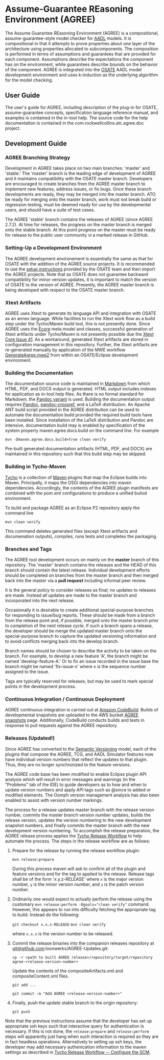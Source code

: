 # Assume-Guarantee REasoning Environment (AGREE)

The Assume Guarantee REasoning Environment (AGREE) is a compositional,
assume-guarantee-style model checker for [AADL](https://aadl.info)
models. It is compositional in that it attempts to prove properties
about one layer of the architecture using properties allocated to
subcomponents. The composition is performed in terms of assumptions
and guarantees that are provided for each component. Assumptions
describe the expectations the component has on the environment, while
guarantees describe bounds on the behavior of the component. AGREE is
integrated into the [OSATE](https://osate.org) AADL model development
environment and uses k-induction as the underlying algorithm for the
model checking.

## User Guide

The user's guide for AGREE, including description of the plug-in for
OSATE, assume-guarantee concepts, specification language reference
manual, and examples is contained in the in-tool help.  The source
code for the help documentation is contained in the
com.rockwellcollins.atc.agree.doc project.

## Development Guide

### AGREE Branching Strategy

Development in AGREE takes place on two main branches: 'master' and
'stable.'  The 'master' branch is the leading edge of development of
AGREE and it maintains compatibility with the OSATE master branch.
Developers are encouraged to create branches from the AGREE master
branch to implement new features, address issues, or fix bugs.  Once
these branch developments are ready, they may be merged into the 
master branch.  ATO be ready for merging onto the master branch,
work must not break build or regression testing, must be deemed
ready for use by the developmental users, and should have a suite
of test cases.

The AGREE 'stable' branch contains the releases of AGREE (since
AGREE 2.7.2).  At time for releases, the progress on the master
branch is merged onto the stable branch.  At this point progress
on the master must be ready for release to the public user community
vi a marked release in GitHub.

### Setting-Up a Development Environment

The AGREE development environement is essentially the same as that for
OSATE with the addition of the AGREE source projects.  It is
recommended to use the [setup
instructions](https://osate.org/setup-development.html) provided by
the OSATE team and then import the AGREE projects.  Note that as OSATE
does not guarantee backward compatibility for minor version updates,
it is important to match the version of OSATE to the version of AGREE.
Presently, the AGREE master branch is being developed with respect to
the OSATE master branch.

### Xtext Artifacts

AGREE uses Xtext to generate its language API and integration with
OSATE as an annex language.  While facilities to run the Xtext work
flow as a build step under the Tycho/Maven build tool, this is not
presently done.  Since AGREE uses the
[Ecore](https://wiki.eclipse.org/Ecore) meta model and classes,
successful generation of Xtext artifacts under Tycho/Maven is not
presently possible due the [Xtext Core Issue
41](https://github.com/eclipse/xtext-core/issues/41).  As a
workaround, generated Xtext artifacts are stored in configuration
management in this repository.  Further, the Xtext artifacts are
re-generated manually by application of the MWE workflow
[GenerateAgree.mwe2](https://github.com/loonwerks/AGREE/blob/master/com.rockwellcollins.atc.agree/src/com/rockwellcollins/atc/agree/GenerateAgree.mwe2)
from within an OSATE/Eclipse development environment.

### Building the Documentation

The documentation source code is maintained in
[Markdown](https://en.wikipedia.org/wiki/Markdown) from which HTML,
PDF, and DOCX output is generated.  HTML output includes indexes for
application as in-tool help files.  As there is no formal standard for
Markdown, the [Pandoc
variant](https://rmarkdown.rstudio.com/authoring_pandoc_markdown.html%23raw-tex)
is used.  Building the documentation output requires
[Pandoc](https://pandoc.org),
[pandoc-crossref](https://github.com/lierdakil/pandoc-crossref), and a
LaTeX distribution.  An Apache ANT build script provided in the AGREE
distribution can be used to automate the documentation build provided
the required build tools have been installed.  Since installation of
the LaTeX distribution and Pandoc are intensive, documentation build may
is enabled by specification of the system property maven.agree.docs.build
on the command line.  For example

`mvn -Dmaven.agree.docs.build=true clean verify`

Pre-built generated documentation artifacts (HTML, PDF, and DOCX) are
maintained in this repository such that this build step may be skipped.

### Building in Tycho-Maven

[Tycho](https://www.eclipse.org/tycho/) is a collection of
[Maven](https://maven.apache.org/) plugins that map the Eclipse builds
into Maven.  Principally, it maps the OSGi dependencies into maven
dependencies.  Accordingly, the contents of the AGREE plugin manifests
are combined with the pom.xml configurations to produce a unified
builod environment.

To build and package AGREE as an Eclipse P2 repository apply the command line

`mvn clean verify`

This command deletes generated files (except Xtext artifacts and
documenation outputs), compiles, runs tests and completes the
packaging.

### Branches and Tags

The AGREE tool development occurs on mainly on the **master** branch
of this repository.  The 'master' branch contains the releases and the
HEAD of this branch should contain the latest release.  Individual
development efforts should be completed on branches from the master
branch and then merged back into the master via a **pull request**
including informal peer review.

It is the general policy to consider releases as final; no updates to
releases are made.  Instead all updates are made to the master branch
and incorporated into the next release.

Occasionally it is desirable to create additional special-purpose
branches for responding to issue/bug reports.  These should be made
from a branch from the release point and, if possible, merged onto the
master branch prior to completion of the next release cycle.  If such
a branch spans a release, the developer should be merge the updated
master branch onto the special-purpose branch to capture the updated
versioning information and to avoid conflicts merging back into the
develop branch.

Branch names should be chosen to describe the activity to be taken on
the branch.  For example, to develop a new feature 'A', the branch
might be named 'develop-feature-A.'  Or to fix an issue recorded in
the issue base the branch might be named 'fix-issue-x' where x is the
sequence number assigned to the issue.

Tags are typically reserved for releases, but may be used to mark
special points in the development process.

### Continuous Integration / Continuous Deployment

AGREE continuous integration is carried out at
[Amazon CodeBuild](https://aws.amazon.com).  Builds of developmental
snapshots are uploaded to the AWS bucket
[AGREE snapshots](http://ca-trustedsystems-dev-us-east-1.s3-website-us-east-1.amazonaws.com/p2/snapshots/agree/) page.
Additionally, CodeBuild conducts builds and tests in response to pull
requests against the AGREE repository.

### Releases (Updated!)

Since AGREE has converted to the [Semantic
Versioning](https://semver.org/) model, each of the plugins that
compose the AGREE, TCG, and AADL Simulator features now have
individual version numbers that reflect the updates to that plugin.
Thus, they are no longer synchronized to the feature versions.

The AGREE code base has been modified to enable Eclipse plugin API
analysis which will result in error messages and warnings (in the
"Problems" tab of the IDE) to guide developers as to how and when to
update version numbers and apply API tags such as @since to added or
modified elements.  The Oomph version management analysis has also
been enabled to assist with version number markings.

The process for a release updates master branch with the release
version number, commits the master branch version number updates,
builds the release version, updates the version numbering to the new
development snapshot numbers, and finally commits the master branch
with the new development version numbering.  To accomplish the release
preparation, the AGREE release process applies the [Tycho Release
Workflow](https://wiki.eclipse.org/Tycho/Release_Workflow) to help
automate the process.  The steps in the release workflow are as
follows:

1. Prepare for the release by running the release workflow plugin:

   `mvn release:prepare`

   During this process maven will ask to confirm all of the plugin and
   feature versions and for the tag to applied to the
   release. Release tags shall be of the form 'x.y.z-RELEASE' where
   `x` is the major version number, `y` is the minor version number,
   and `z` is the patch version number.

1. Ordinarily one would expect to actually perform the release using
   the customary `mvn release:perform -Dgoals="clean verify"` command.
   However, this appears to run into difficulty fetching the appropriate
   tag to build.  Instead do the following:

   `git checkout x.x.x-RELEASE`
   `mvn clean verify`

   where `x.x.x` is the version number to be released.

1. Commit the release binaries into the companion releases repository at
   git@github.com:loonwerks/AGREE-Updates.git:

   `cp -r <path to built AGREE release>/repository/target/repository agree-<release-version-number>`

   Update the contents of the compositeArtifacts.xml and compositeContent.xml files.

   `git add ...`

   `git commit -m "Add AGREE <release-version-number>"`

1. Finally, push the update stable branch to the origin repository:

   `git push`

Note that the previous instructions assume that the developer has set
up appropriate ssh keys such that interactive query for authentication
is necessary.  If this is not done, the `release:prepare` and
`release:perform` steps will apparently just hang when such
interaction is required as they are in fact headless operations.
Alternatively to setting up ssh keys, the developer may add necessary
authenication information to the maven settings as described in [Tycho
Release Workflow -- Configure the
SCM](https://wiki.eclipse.org/Tycho/Release_Workflow#Configure_the_SCM).
